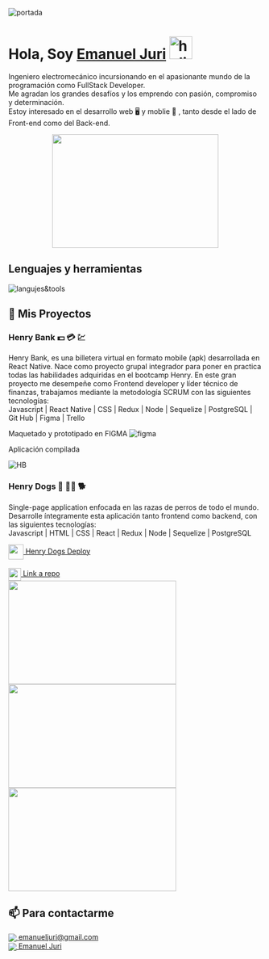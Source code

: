 ![portada](https://i.pinimg.com/originals/2f/f4/28/2ff428006f3ade5f10beac69372062ab.gif)

# **Hola, Soy [Emanuel Juri](https://www.linkedin.com/in/emanuel-juri/)** <img width="45" src="https://user-images.githubusercontent.com/76783198/182454378-115c3a2e-50cc-490e-85f0-fbdfab7f36ba.gif" alt="holis">

Ingeniero electromecánico incursionando en el apasionante mundo de la programación como FullStack Developer.<br>
Me agradan los grandes desafíos y los emprendo con pasión, compromiso y determinación.<br>
Estoy interesado en el desarrollo web 🖥️ y moblie 📱 , tanto desde el lado de Front-end como del Back-end.<br>
<div align="center" >
      <img align="center" src="https://user-images.githubusercontent.com/76783198/182483558-499ad227-69c3-4323-b4f5-abab4942dade.gif" width="330" height="225"  />
</div> 

## Lenguajes y herramientas
![langujes&tools](https://user-images.githubusercontent.com/76783198/182465347-06d45139-1931-4a88-b81a-a6861070c02a.svg)

## 📌 Mis Proyectos
### Henry Bank :dollar: :credit_card: :chart:
Henry Bank, es una billetera virtual en formato mobile (apk) desarrollada en React Native.
Nace como proyecto grupal integrador para poner en practica todas las habilidades adquiridas en el bootcamp Henry.
En este gran proyecto me desempeñe como Frontend developer y líder técnico de finanzas, trabajamos mediante la metodología SCRUM con las siguientes tecnologías:<br>
Javascript | React Native | CSS | Redux | Node | Sequelize | PostgreSQL | Git Hub | Figma | Trello

Maquetado y prototipado en FIGMA
![figma](https://user-images.githubusercontent.com/76783198/182469139-32ef23d0-b7a2-4592-bd67-71571cdeae13.svg)

Aplicación compilada

![HB](https://user-images.githubusercontent.com/76783198/182479399-555929e3-7261-4e4f-b950-e08521bcfa66.png)


### Henry Dogs :dog: :service_dog: :dog2:
Single-page application enfocada en las razas de perros de todo el mundo.<br>
Desarrolle íntegramente esta aplicación tanto frontend como backend, con las siguientes tecnologías:<br>
Javascript | HTML | CSS | React | Redux | Node | Sequelize | PostgreSQL<br>

<a href="https://henry-dogs-brown.vercel.app/" fontSize="34">
      <img align="center" src="https://user-images.githubusercontent.com/76783198/183678369-e773f0f2-6f7b-4921-acac-36155eae3322.svg" width="30" height="30"/>
      Henry Dogs Deploy
</a>
</br></br>
<a href="https://github.com/EmanuelJuri/HenryDogs.git">
      <img align="center" src="https://user-images.githubusercontent.com/76783198/183681387-b4432771-313b-4527-a157-75786233b3b0.svg" width="25" height="25"/>
      Link a repo
</a>
</br>
<div align="row" >
      <img src="https://user-images.githubusercontent.com/76783198/184228274-40a58435-e797-48ba-b6cf-e52aa99d3329.png" width="333" height="205"  />
      <img src="https://user-images.githubusercontent.com/76783198/184225656-63eb4e40-4881-48eb-bd86-c027602173a5.png" width="333" height="205"  />
      <img src="https://user-images.githubusercontent.com/76783198/184225936-7c59268c-39cf-41ad-8814-7c812aebb098.png" width="333" height="205"  />
</div>

## 📫 Para contactarme 

<p>
    <a href="https://emanueljuri@gmail.com">
      <img align="center" src="https://user-images.githubusercontent.com/76783198/182482940-c4a2a044-de93-4450-b354-9628cbb175c9.svg"/>
      emanueljuri@gmail.com
    </a>    
    <br>
    <a href="https://www.linkedin.com/in/emanuel-juri/">
      <img align="center" src="https://user-images.githubusercontent.com/76783198/182481396-19c89e94-f3ba-4e33-9df4-f5b7a094cf8f.svg"/>
      Emanuel Juri
    </a>
<p/>


